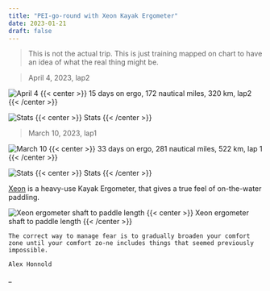 ```yaml
---
title: "PEI-go-round with Xeon Kayak Ergometer"
date: 2023-01-21
draft: false
---
```


> This is not the actual trip. This is just training mapped on chart to have an idea of what the real thing might be.

> April 4, 2023, lap2

![April 4](/img/apr4.JPG)
{{< center >}}
15 days on ergo, 172 nautical miles, 320 km, lap2
{{< /center >}}

![Stats](/img/Stats2.JPG)
{{< center >}}
Stats
{{< /center >}}

> March 10, 2023, lap1

![March 10](/img/mar10.JPG)
{{< center >}}
33 days on ergo, 281 nautical miles, 522 km, lap 1
{{< /center >}}

![Stats](/img/Stats.JPG)
{{< center >}}
Stats
{{< /center >}}

[Xeon](https://www.kayakpro.com/xeon/) is a heavy-use Kayak Ergometer, that gives a true feel of on-the-water paddling.

![Xeon ergometer shaft to paddle length](/img/equivalent-paddle-length.JPG)
{{< center >}}
Xeon ergometer shaft to paddle length
{{< /center >}}

```
The correct way to manage fear is to gradually broaden your comfort zone until your comfort zo-ne includes things that seemed previously impossible.

Alex Honnold
```

\_
